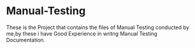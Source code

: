 # Manual-Testing
These is the Project that contains the files of Manual Testing conducted by me,by these i have Good Experience in writng Manual Testing Documentation. 
